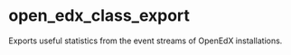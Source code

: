 open_edx_class_export
=====================

Exports useful statistics from the event streams of OpenEdX installations.
